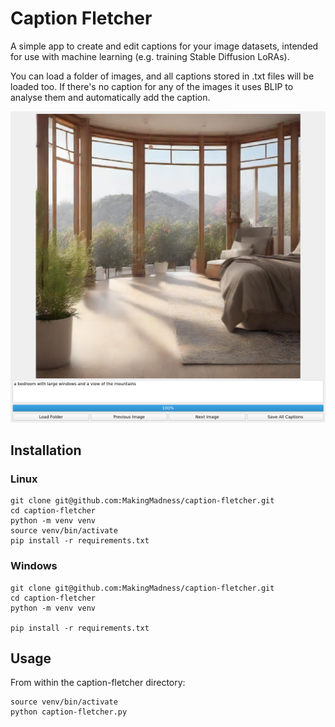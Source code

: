 # Caption Fletcher

A simple app to create and edit captions for your image datasets, intended for use with machine learning (e.g. training Stable Diffusion LoRAs).

You can load a folder of images, and all captions stored in .txt files will be loaded too. If there's no caption for any of the images it uses BLIP to analyse them and automatically add the caption.

![Caption Fletcher Screenshot](https://github.com/MakingMadness/caption-fletcher/blob/main/images/screenshot.png?raw=true)

## Installation

### Linux

```
git clone git@github.com:MakingMadness/caption-fletcher.git
cd caption-fletcher
python -m venv venv
source venv/bin/activate
pip install -r requirements.txt
```

### Windows

```
git clone git@github.com:MakingMadness/caption-fletcher.git
cd caption-fletcher
python -m venv venv

pip install -r requirements.txt
```

## Usage

From within the caption-fletcher directory:

```
source venv/bin/activate
python caption-fletcher.py
```